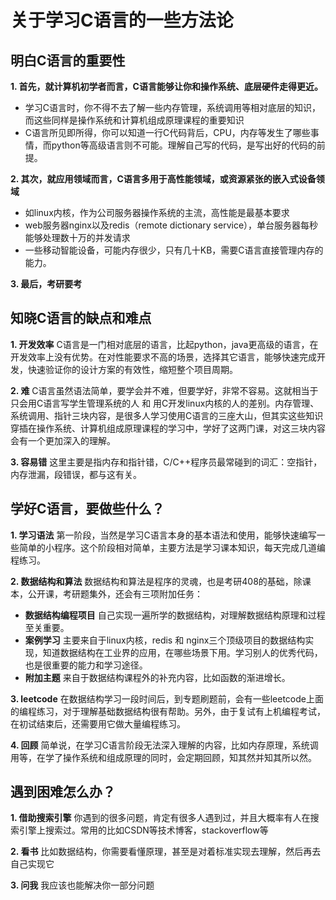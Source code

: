 # 关于学习C语言的一些方法论
## 明白C语言的重要性
**1. 首先，就计算机初学者而言，C语言能够让你和操作系统、底层硬件走得更近。**
 * 学习C语言时，你不得不去了解一些内存管理，系统调用等相对底层的知识，而这些同样是操作系统和计算机组成原理课程的重要知识
 * C语言所见即所得，你可以知道一行C代码背后，CPU，内存等发生了哪些事情，而python等高级语言则不可能。理解自己写的代码，是写出好的代码的前提。

**2. 其次，就应用领域而言，C语言多用于高性能领域，或资源紧张的嵌入式设备领域**
 * 如linux内核，作为公司服务器操作系统的主流，高性能是最基本要求
 * web服务器nginx以及redis（remote dictionary service），单台服务器每秒能够处理数十万的并发请求
 * 一些移动智能设备，可能内存很少，只有几十KB，需要C语言直接管理内存的能力。

**3. 最后，考研要考**

## 知晓C语言的缺点和难点
**1. 开发效率** C语言是一门相对底层的语言，比起python，java更高级的语言，在开发效率上没有优势。在对性能要求不高的场景，选择其它语言，能够快速完成开发，快速验证你的设计方案的有效性，缩短整个项目周期。

**2. 难** C语言虽然语法简单，要学会并不难，但要学好，非常不容易。这就相当于只会用C语言写学生管理系统的人 和 用C开发linux内核的人的差别。内存管理、系统调用、指针三块内容，是很多人学习使用C语言的三座大山，但其实这些知识穿插在操作系统、计算机组成原理课程的学习中，学好了这两门课，对这三块内容会有一个更加深入的理解。

**3. 容易错** 这里主要是指内存和指针错，C/C++程序员最常碰到的词汇：空指针，内存泄漏，段错误，都与这有关。

## 学好C语言，要做些什么？
**1. 学习语法** 第一阶段，当然是学习C语言本身的基本语法和使用，能够快速编写一些简单的小程序。这个阶段相对简单，主要方法是学习课本知识，每天完成几道编程练习。

**2. 数据结构和算法** 数据结构和算法是程序的灵魂，也是考研408的基础，除课本，公开课，考研题集外，还会有三项附加任务：
 * **数据结构编程项目** 自己实现一遍所学的数据结构，对理解数据结构原理和过程至关重要。
 * **案例学习** 主要来自于linux内核，redis 和 nginx三个顶级项目的数据结构实现，知道数据结构在工业界的应用，在哪些场景下用。学习别人的优秀代码，也是很重要的能力和学习途径。
 * **附加主题** 来自于数据结构课程外的补充内容，比如函数的渐进增长。

**3. leetcode** 在数据结构学习一段时间后，到专题刷题前，会有一些leetcode上面的编程练习，对于理解基础数据结构很有帮助。另外，由于复试有上机编程考试，在初试结束后，还需要用它做大量编程练习。

**4. 回顾** 简单说，在学习C语言阶段无法深入理解的内容，比如内存原理，系统调用等，在学了操作系统和组成原理的同时，会定期回顾，知其然并知其所以然。

## 遇到困难怎么办？
**1. 借助搜索引擎** 你遇到的很多问题，肯定有很多人遇到过，并且大概率有人在搜索引擎上搜索过。常用的比如CSDN等技术博客，stackoverflow等

**2. 看书** 比如数据结构，你需要看懂原理，甚至是对着标准实现去理解，然后再去自己实现它

**3. 问我** 我应该也能解决你一部分问题
